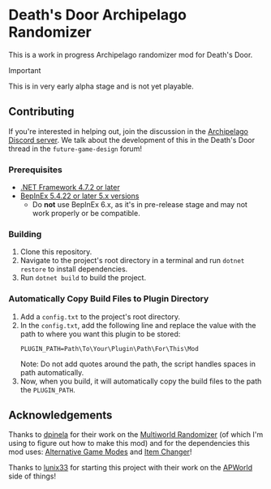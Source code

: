 # Death's Door Archipelago Randomizer

This is a work in progress Archipelago randomizer mod for Death's Door.

> [!IMPORTANT]
> This is in very early alpha stage and is not yet playable.

## Contributing

If you're interested in helping out, join the discussion in the [Archipelago Discord server](https://discord.com/invite/8Z65BR2).
We talk about the development of this in the Death's Door thread in the `future-game-design` forum!

### Prerequisites
- [.NET Framework 4.7.2 or later](https://dotnet.microsoft.com/en-us/download/dotnet-framework)
- [BepInEx 5.4.22 or later 5.x versions](https://github.com/bepinex/bepinex/releases/latest)
  - Do **not** use BepInEx 6.x, as it's in pre-release stage and may not work properly or be compatible.

### Building
1. Clone this repository.
2. Navigate to the project's root directory in a terminal and run `dotnet restore` to install dependencies.
3. Run `dotnet build` to build the project.

### Automatically Copy Build Files to Plugin Directory
1. Add a `config.txt` to the project's root directory.
2. In the `config.txt`, add the following line and replace the value with the path to where you want this plugin to be stored:
    ```plaintext
    PLUGIN_PATH=Path\To\Your\Plugin\Path\For\This\Mod
    ```
    Note: Do not add quotes around the path, the script handles spaces in path automatically.
3. Now, when you build, it will automatically copy the build files to the path the `PLUGIN_PATH`.

## Acknowledgements

Thanks to [dpinela](https://github.com/dpinela) for their work on the
[Multiworld Randomizer](https://github.com/dpinela/DeathsDoor.Randomizer)
(of which I'm using to figure out how to make this mod) and for the dependencies this mod uses:
[Alternative Game Modes](https://github.com/dpinela/DeathsDoor.AlternativeGameModes) and
[Item Changer](https://github.com/dpinela/DeathsDoor.ItemChanger)!

Thanks to [lunix33](https://github.com/lunix33) for starting this project with their work on the
[APWorld](https://github.com/lunix33/Archipelago_DeathsDoor/tree/deaths-door/worlds/deaths_door) side of things!